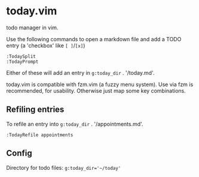 # today.vim

todo manager in vim.

Use the following commands to open a markdown file and add a TODO entry (a 'checkbox' like `[ ]`/`[x]`)

```
:TodaySplit
:TodayPrompt
```

Either of these will add an entry in `g:today_dir` . '/today.md'.

today.vim is compatible with fzm.vim (a fuzzy menu system). 
Use via fzm is recommended, for usability. Otherwise just map some key combinations.

## Refiling entries

To refile an entry into `g:today_dir` . '/appointments.md'.

```
:TodayRefile appointments
```

## Config

Directory for todo files: `g:today_dir='~/today'`
